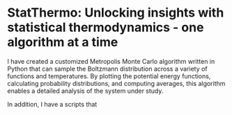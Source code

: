 # StatThermo: Unlocking insights with statistical thermodynamics - one algorithm at a time
I have created a customized Metropolis Monte Carlo algorithm written in Python that can sample the Boltzmann distribution across a variety of functions and temperatures. By plotting the potential energy functions, calculating probability distributions, and computing averages, this algorithm enables a detailed analysis of the system under study. 

In addition, I have a scripts that 
